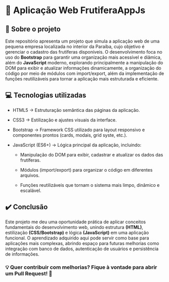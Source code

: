# 📌 Aplicação Web FrutiferaAppJs

## 🔎 Sobre o projeto

Este repositório apresenta um projeto que simula a aplicação web de uma pequena empresa localizada no interior da Paraíba, cujo objetivo é gerenciar o cadastro das frutíferas disponíveis. O desenvolvimento foca no uso do **Bootstrap** para garantir uma organização mais acessível e diâmica, além do **JavaScript** moderno, explorando principalmente a manipulação do DOM para exibir e atualizar informações dinamicamente, a organização do código por meio de módulos com import/export, além da implementação de funções reutilizáveis para tornar a aplicação mais estruturada e eficiente.

## 💻 Tecnologias utilizadas
- HTML5 → Estruturação semântica das páginas da aplicação.

- CSS3 → Estilização e ajustes visuais da interface.

- Bootstrap → Framework CSS utilizado para layout responsivo e componentes prontos (cards, modais, grid syste, etc.).

- JavaScript (ES6+) → Lógica principal da aplicação, incluindo:

    - Manipulação do DOM para exibir, cadastrar e atualizar os dados das frutíferas.

    - Módulos (import/export) para organizar o código em diferentes arquivos.

    - Funções reutilizáveis que tornam o sistema mais limpo, dinâmico e escalável.

## ✔️ Conclusão

Este projeto me deu uma oportunidade prática de aplicar conceitos fundamentais do desenvolvimento web, unindo estrutura **(HTML)**, estilização **(CSS/Bootstrap)** e lógica **(JavaScript)** em uma aplicação funcional. O aprendizado adquirido aqui pode servir como base para aplicações mais complexas, abrindo espaço para futuras melhorias como integração com banco de dados, autenticação de usuários e persistência de informações.

### 💡 Quer contribuir com melhorias? Fique à vontade para abrir um Pull Request! 🚀